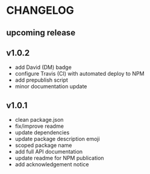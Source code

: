 # CHANGELOG

## upcoming release

## v1.0.2

- add David (DM) badge
- configure Travis (CI) with automated deploy to NPM
- add prepublish script
- minor documentation update

## v1.0.1

- clean package.json
- fix/improve readme
- update dependencies
- update package description emoji
- scoped package name
- add full API documentation
- update readme for NPM publication
- add acknowledgement notice
